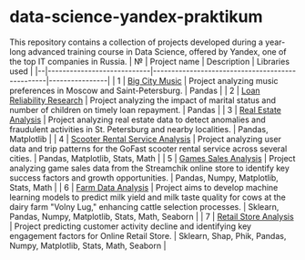 # data-science-yandex-praktikum
This repository contains a collection of projects developed during a year-long advanced training course in Data Science, offered by Yandex, one of the top IT companies in Russia.
| № | Project name               | Description                                     | Libraries used |
|--|----------------------------|-------------------------------------------------|----------------|
| 1 | [Big City Music](https://github.com/boblaros/data-science-yandex-praktikum/tree/17123f819e1ea69b419044d8577d9e000622441d/music-preferences-analysis) | Project analyzing music preferences in Moscow and Saint-Petersburg. | Pandas |
| 2 | [Loan Reliability Research](https://github.com/boblaros/data-science-yandex-praktikum/tree/main/loan-reliability-research) | Project analyzing the impact of marital status and number of children on timely loan repayment. | Pandas |
| 3 | [Real Estate Analysis](https://github.com/boblaros/data-science-yandex-praktikum/tree/cdb8f36a40530411926304e4eddddcbcb824eef1/real-estate-analysis) | Project analyzing real estate data to detect anomalies and fraudulent activities in St. Petersburg and nearby localities. | Pandas, Matplotlib |
| 4 | [Scooter Rental Service Analysis](https://github.com/boblaros/data-science-yandex-praktikum/tree/main/scooter-rental-service-analysis) | Project analyzing user data and trip patterns for the GoFast scooter rental service across several cities. | Pandas, Matplotlib, Stats, Math |
| 5 | [Games Sales Analysis](https://github.com/boblaros/data-science-yandex-praktikum/tree/main/game-sales-analysis) | Project analyzing game sales data from the Streamchik online store to identify key success factors and growth opportunities. | Pandas, Numpy, Matplotlib, Stats, Math |
| 6 | [Farm Data Analysis](https://github.com/boblaros/data-science-yandex-praktikum/tree/main/farm-data-analysis) | Project aims to develop machine learning models to predict milk yield and milk taste quality for cows at the dairy farm "Volny Lug," enhancing cattle selection processes. | Sklearn, Pandas, Numpy, Matplotlib, Stats, Math, Seaborn |
| 7 | [Retail Store Analysis](https://github.com/boblaros/data-science-yandex-praktikum/tree/main/retail-store-analysis) | Project predicting customer activity decline and identifying key engagement factors for Online Retail Store. | Sklearn, Shap, Phik, Pandas, Numpy, Matplotlib, Stats, Math, Seaborn |


